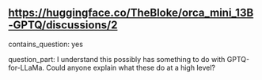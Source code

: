 ## https://huggingface.co/TheBloke/orca_mini_13B-GPTQ/discussions/2

contains_question: yes

question_part: I understand this possibly has something to do with GPTQ-for-LLaMa. Could anyone explain what these do at a high level?